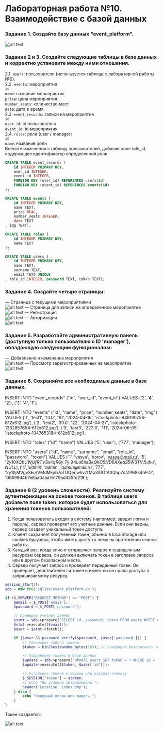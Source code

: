 # Лабораторная работа №10. Взаимодействие с базой данных

### Задание 1. Создайте базу данных “event_platform”.

![alt text](images/image1.png)

### Задание 2 и 3. Создайте следующие таблицы в базе данных и корректно установите между ними отношения.
2.1. `users`: пользователи (используется таблица с лабораторной работы №9).  
2.2. `events`: мероприятия  
`id`  
`name`: название мероприятия  
`price`: цена мероприятия  
`number_seats`: количество мест  
`date`: дата и время    
2.3. `event_records`: записи на мероприятие  
`id`  
`user_id`: id пользователя  
`event_id`: id мероприятия  
2.4. `roles`: роли (user / manager)  
`id`  
`name`: название роли    
Внесите изменения в таблицу пользователей, добавив поле role_id, 
содержащее идентификатор определенной роли.

```sql
CREATE TABLE event_records (
    id INTEGER PRIMARY KEY,
    user_id INTEGER,
    event_id INTEGER,
    FOREIGN KEY (user_id) REFERENCES users(id),
    FOREIGN KEY (event_id) REFERENCES events(id)
);

CREATE TABLE events (
    id INTEGER PRIMARY KEY,
    name TEXT,
    price REAL,
    number_seats INTEGER,
    date TEXT
, img TEXT);

CREATE TABLE roles (
    id INTEGER PRIMARY KEY,
    name TEXT
);

CREATE TABLE users (
    id INTEGER PRIMARY KEY,
    name TEXT,
    surname TEXT,
    email TEXT UNIQUE
, role_id INTEGER, password TEXT, token TEXT);
```

### Задание 4. Создайте четыре страницы:  
— Страница с текущими мероприятиями  
![alt text](images/image2.png)
— Страница для записи на определенное мероприятие  
![alt text](images/image3.png)
— Регистрация  
![alt text](images/image4.png)
— Авторизация  
![alt text](images/image5.png)

### Задание 5. Разработайте административную панель (доступную только пользователю с ID 'manager'), обладающую следующим функционалом:
— Добавление и изменение мероприятия  
![alt text](images/image6.png)
— Просмотр зарегистрированных на мероприятие  
![alt text](images/image7.png)
### Задание 6. Сохраняйте все необходимые данные в базе данных.
INSERT INTO "event_records" ("id", "user_id", "event_id") VALUES
('2', '4', '2'),
('3', '4', '1');

INSERT INTO "events" ("id", "name", "price", "number_seats", "date", "img") VALUES
('1', 'test1', '10.0', '10', '2024-04-16', 'istockphoto-949190756-612x612.jpg'),
('2', 'test2', '30.0', '22', '2024-04-27', 'istockphoto-1332857654-612x612.jpg'),
('3', 'test3', '222.0', '111', '2024-06-05', 'istockphoto-1347653184-612x612.jpg');

INSERT INTO "roles" ("id", "name") VALUES
('5', 'user'),
('777', 'manager');

INSERT INTO "users" ("id", "name", "surname", "email", "role_id", "password", "token") VALUES
('1', 'vasya', 'borov', 'vasya@mail.ru', '5', '$2y$10$XQbUWjJfRTVSx4qR6y.Ty.94La6hsBeQKO5ND6AXeqS5W3TV.5uhu', NULL),
('4', 'admin', 'admin', 'admin@mail.ru', '777', '$2y$10$jMVgvSEo/VMdMkyb7oTUQenwhv7fMp3IUOfA3Qhp7c/ZPB8k4hFIO', '06599d4b7e8aa0aaa7e179ad425fd218');

### Задание 8 (2 уровень сложности). Реализуйте систему аутентификации на основе токенов. В таблице users добавьте поле token, которое будет использоваться для хранения токенов пользователей:   
1. Когда пользователь входит в систему (например, вводит логин и пароль), сервер 
проверяет его учетные данные. Если они верны, сервер создает уникальный токен 
доступа. 
2. Клиент сохраняет полученный токен, обычно в localStorage или cookies браузера, 
чтобы иметь доступ к нему на протяжении сеанса работы.
3. Каждый раз, когда клиент отправляет запрос к защищенным ресурсам сервера, он 
должен включать токен в заголовке запроса или в другом безопасном месте.
4. Сервер получает запрос и проверяет переданный токен. Он проверяет, действителен 
ли токен и имеет ли он права доступа к запрашиваемому ресурсу.

```php
session_start();
$db = new PDO('sqlite:event_platform.db');

if ($_SERVER["REQUEST_METHOD"] == "POST") {
    $email = $_POST['email'];
    $password = $_POST['password'];

    // Проверка учетных данных
    $stmt = $db->prepare("SELECT id, password, token FROM users WHERE email = ?");
    $stmt->execute([$email]);
    $user = $stmt->fetch();

    if ($user && password_verify($password, $user['password'])) {
        // Генерация нового токена
        $token = bin2hex(random_bytes(16)); // Генерация безопасного токена

        // Сохранение токена в базе данных
        $update = $db->prepare("UPDATE users SET token = ? WHERE id = ?");
        $update->execute([$token, $user['id']]);

        // Установка токена в сессию или возврат клиенту
        $_SESSION['token'] = $token;
        // echo "Вы успешно авторизованы.";
        header("Location: index.php");
    } else {
        echo "Неверный логин или пароль.";
    }
}
```
Токен создается:

![alt text](images/image8.png)